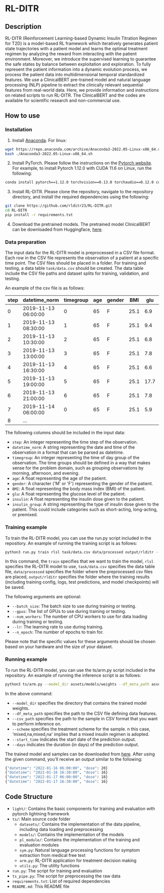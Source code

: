 # RL-DITR
## Description

RL-DITR (Reinforcement Learning-based Dynamic Insulin Titration Regimen for T2D) 
is a model-based RL framework which iteratively generates patient state trajectories with a patient model and learns the optimal treatment regimen by analyzing the reward from interacting with the patient environment. Moreover, we introduce the supervised learning to guarantee the safe states by balance between exploitation and exploration. 
To fully represent the patient information into a dynamic evolution process, we process the patient data into multidimensional temporal standardized features. We use a ClinicalBERT pre-trained model and natural language processing (NLP) pipeline to extract the clinically relevant sequential features from real-world data.
Here, we provide information and instructions on related scripts to run RL-DITR. The ClinicalBERT and the codes are available for scientific research and non-commercial use.

## How to use
### Installation
1. Install [Anaconda](https://www.anaconda.com/). For linux:
```bash
wget https://repo.anaconda.com/archive/Anaconda3-2022.05-Linux-x86_64.sh
bash ./Anaconda3-2022.05-Linux-x86_64.sh
```

2. Install PyTorch. Please follow the instructions on the [Pytorch website](https://pytorch.org/get-started/locally/). 
For example, to install Pytorch 1.12.0 with CUDA 11.6 on Linux, run the following:
```bash
conda install pytorch==1.12.0 torchvision==0.13.0 torchaudio==0.12.0 cudatoolkit=11.6 -c pytorch -c conda-forge
```

3. Install RL-DITR. Please clone the repository, navigate to the repository directory, and install the required dependencies using the following:
```bash
git clone https://github.com/rlditr23/RL-DITR.git
cd RL-DITR
pip install -r requirements.txt
```

4. Download the pretrained models. The pretrained model ClinicalBERT can be downloaded from Huggingface, [here](https://huggingface.co/medicalai/ClinicalBERT).

### Data preparation
The input data for the RL-DITR model is preprocessed in a CSV file format. Each row in the CSV file represents the observation of a patient at a specific time point. 
The CSV files should be placed in a folder. For training and testing, a data table `task/data.csv` should be created. The data table include the CSV file paths and dataset splits for training, validation, and testing.

An example of the csv file is as follows:

| step | datetime_norm       | timegroup | age | gender | BMI  | glu  | insulin | insulin_group   |
|------|---------------------|-----------|-----|--------|------|------|---------|-----------------|
| 0    | 2019-11-13 06:00:00 | 0         | 65  | F      | 25.1 | 6.9  | 18      | premixed acting |
| 1    | 2019-11-13 08:30:00 | 1         | 65  | F      | 25.1 | 9.4  |         |                 |
| 2    | 2019-11-13 10:30:00 | 2         | 65  | F      | 25.1 | 6.8  |         |                 |
| 3    | 2019-11-13 13:00:00 | 3         | 65  | F      | 25.1 | 7.8  |         |                 |
| 4    | 2019-11-13 16:30:00 | 4         | 65  | F      | 25.1 | 6.6  | 12      | premixed acting |
| 5    | 2019-11-13 19:00:00 | 5         | 65  | F      | 25.1 | 17.7 |         |                 |
| 6    | 2019-11-13 21:00:00 | 6         | 65  | F      | 25.1 | 7.8  |         |                 |
| 7    | 2019-11-14 06:00:00 | 0         | 65  | F      | 25.1 | 5.9  |         |                 |
| 8    | ...                 |           |     |        |      |      |         |                 |

The following columns should be included in the input data:

* `step`: An integer representing the time step of the observation.
* `datetime_norm`: A string representing the date and time of the observation in a format that can be parsed as datetime.
* `timegroup`: An integer representing the time of day group of the observation. The time groups should be defined in a way that makes sense for the problem domain, such as grouping observations by morning, afternoon, and evening.
* `age`: A float representing the age of the patient.
* `gender`: A character ('M' or 'F') representing the gender of the patient.
* `BMI`: A float representing the body mass index (BMI) of the patient.
* `glu`: A float representing the glucose level of the patient.
* `insulin`: A float representing the insulin dose given to the patient.
* `insulin_group`: A string representing the type of insulin dose given to the patient. This could include categories such as short-acting, long-acting, or premixed.

### Training example
To train the RL-DITR model, you can use the run.py script included in the repository. An example of running the training script is as follows:

```bash
python3 run.py train rlsl task/data.csv data/processed output/rlditr --batch_size=32 --gpus 0,1,2,3 --num_workers=8 --lr=0.0005 --n_epoch=100
```

In this command, the `train` specifies that we want to train the model, `rlsl` specifies the RL-DITR model to use, `task/data.csv` specifies the data table file, `data/processed` specifies the folder where the preprocessed csv files are placed, `output/rlditr` specifies the folder where the training results (including training config, logs, test predictions, and model checkpoints) will be saved.

The following arguments are optional:
* `--batch_size`: The batch size to use during training or testing.
* `--gpus`: The list of GPUs to use during training or testing.
* `--num_workers`: The number of CPU workers to use for data loading during training or testing.
* `--lr`: The learning rate to use during training.
* `--n_epoch`: The number of epochs to train for.

Please note that the specific values for these arguments should be chosen based on your hardware and the size of your dataset.


### Running example
To run the RL-DITR model, you can use the ts/arm.py script included in the repository. An example of running the inference script is as follows:

```bash
python3 ts/arm.py --model_dir assets/models/weights --df_meta_path assets/models/features.csv --csv_path assets/data/sample.csv --scheme 'premixed,na,premixed,na' --start_time '2022-01-16' --days 2
```

In the above command:

* `--model_dir` specifies the directory that contains the trained model weights.
* `--df_meta_path` specifies the path to the CSV file defining data features.
* `--csv_path` specifies the path to the sample in CSV format that you want to perform inference on.
* `--scheme` specifies the treatment scheme for the sample. n this case, 'mixed,na,mixed,na' implies that a mixed insulin regimen is adopted.
* `--start_time` indicates the start date of the prediction output.
* `--days` indicates the duration (in days) of the prediction output.

The trained model and samples can be downloaded from [here](https://drive.google.com/drive/folders/1vnSSuKBrSqa0q4bV50fgn3J1DDr_yRrh?usp=sharing). After using the given command, you'll receive an output similar to the following:
```bash
{"datetime": "2022-01-16 06:00:00", "dose": 20}
{"datetime": "2022-01-16 16:30:00", "dose": 16}
{"datetime": "2022-01-17 06:00:00", "dose": 18}
{"datetime": "2022-01-17 16:30:00", "dose": 16}
```

## Code Structure
- `light/`: Contains the basic components for training and evaluation with pytorch lightning framework
- `ts/`: Main source code folder
  - `datasets/`: Contains the implementation of the data pipeline, including data loading and preprocessing
  - `models/`: Contains the implementation of the models
  - `pl_module/`: Contains the implementation of the training and evaluation modules
  - `sym.py`: Natural language processing functions for symptom extraction from medical free text
  - `arm.py`: RL-DITR application for treatment decision making
  - `utils.py`: The utility functions
- `run.py`: The script for training and evaluation
- `ts_pipe.py`: The script for preprocessing the raw data
- `requirements.txt`: List of required dependencies
- `README.md`: This README file
